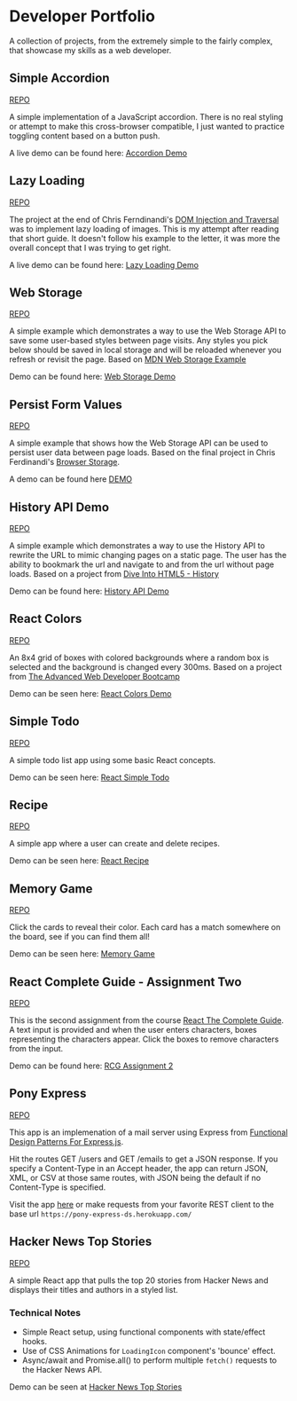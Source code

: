 # Developer Portfolio

A collection of projects, from the extremely simple to the fairly complex, that showcase my skills as a web developer.

## Simple Accordion

[REPO](https://github.com/Dayun123/simple-accordion)

A simple implementation of a JavaScript accordion. There is no real styling or attempt to make this cross-browser compatible, I just wanted to practice toggling content based on a button push.

A live demo can be found here: [Accordion Demo](https://daniel-schroeder-dev.github.io/simple-accordion/)

## Lazy Loading

[REPO](https://github.com/Dayun123/lazy-loading)

The project at the end of Chris Ferndinandi's [DOM Injection and Traversal](https://vanillajsguides.com/dom-injection-and-traversal/) was to implement lazy loading of images. This is my attempt after reading that short guide. It doesn't follow his example to the letter, it was more the overall concept that I was trying to get right.

A live demo can be found here: [Lazy Loading Demo](https://lazy-loading-make-things-clone.herokuapp.com/)

## Web Storage

[REPO](https://github.com/Dayun123/web-storage)

A simple example which demonstrates a way to use the Web Storage API to save some user-based styles between page visits. Any styles you pick below should be saved in local storage and will be reloaded whenever you refresh or revisit the page. Based on [MDN Web Storage Example](https://mdn.github.io/dom-examples/web-storage/)

Demo can be found here: [Web Storage Demo](https://web-storage-mdn-clone.herokuapp.com/)

## Persist Form Values

[REPO](https://github.com/daniel-schroeder-dev/persist-form-values)

A simple example that shows how the Web Storage API can be used to persist user data between page loads. Based on the final project in Chris Ferdinandi's [Browser Storage](https://vanillajsguides.com/browser-storage/).

A demo can be found here [DEMO](https://daniel-schroeder-dev.github.io/persist-form-values/)

## History API Demo

[REPO](https://github.com/daniel-schroeder-dev/history-api-demo/settings)

A simple example which demonstrates a way to use the History API to rewrite the URL to mimic changing pages on a static page. The user has the ability to bookmark the url and navigate to and from the url without page loads. Based on a project from [Dive Into HTML5 - History](http://diveintohtml5.info/history.html)

Demo can be found here: [History API Demo](https://history-api-demo.herokuapp.com/)

## React Colors

[REPO](https://github.com/daniel-schroeder-dev/react-colors)

An 8x4 grid of boxes with colored backgrounds where a random box is selected and the background is changed every 300ms. Based on a project from [The Advanced Web Developer Bootcamp](https://www.udemy.com/course/the-advanced-web-developer-bootcamp) 

Demo can be seen here: [React Colors Demo](https://daniel-schroeder-dev.github.io/react-colors/)

## Simple Todo

[REPO](https://github.com/daniel-schroeder-dev/react-simple-todo)

A simple todo list app using some basic React concepts.

Demo can be seen here: [React Simple Todo](https://daniel-schroeder-dev.github.io/react-simple-todo/)

## Recipe

[REPO](https://github.com/daniel-schroeder-dev/react-recipe)

A simple app where a user can create and delete recipes.

Demo can be seen here: [React Recipe](https://daniel-schroeder-dev.github.io/react-recipe)

## Memory Game

[REPO](https://github.com/daniel-schroeder-dev/react__memory-game)

Click the cards to reveal their color. Each card has a match somewhere on the board, see if you can find them all!

Demo can be seen here: [Memory Game](https://daniel-schroeder-dev.github.io/react__memory-game)

## React Complete Guide - Assignment Two

[REPO](https://github.com/daniel-schroeder-dev/rcg-assignment-2)

This is the second assignment from the course [React The Complete Guide](https://www.udemy.com/course/react-the-complete-guide-incl-redux). A text input is provided and when the user enters characters, boxes representing the characters appear. Click the boxes to remove characters from the input.

Demo can be found here: [RCG Assignment 2](https://daniel-schroeder-dev.github.io/rcg-assignment-2)

## Pony Express 

[REPO](https://github.com/daniel-schroeder-dev/pony-express)

This app is an implemenation of a mail server using Express from [Functional Design Patterns For Express.js](https://jonathanleemartin.com/books/).

Hit the routes GET /users and GET /emails to get a JSON response. If you specify a Content-Type in an Accept header, the app can return JSON, XML, or CSV at those same routes, with JSON being the default if no Content-Type is specified.

Visit the app [here](https://pony-express-ds.herokuapp.com/) or make requests from your favorite REST client to the base url `https://pony-express-ds.herokuapp.com/`

## Hacker News Top Stories

[REPO](https://github.com/daniel-schroeder-dev/hacker-news-top-stories)

A simple React app that pulls the top 20 stories from Hacker News and displays their titles and authors in a styled list.

### Technical Notes

- Simple React setup, using functional components with state/effect hooks.
- Use of CSS Animations for `LoadingIcon` component's 'bounce' effect.
- Async/await and Promise.all() to perform multiple `fetch()` requests to the Hacker News API.

Demo can be seen at [Hacker News Top Stories](https://daniel-schroeder-dev.github.io/hacker-news-top-stories)
